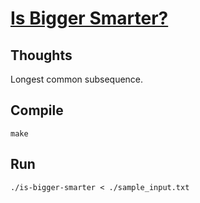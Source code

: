 # [Is Bigger Smarter?](https://onlinejudge.org/index.php?option=com_onlinejudge&Itemid=8&page=show_problem&problem=1072)

## Thoughts
Longest common subsequence.

## Compile
`make`

## Run
`./is-bigger-smarter < ./sample_input.txt`

